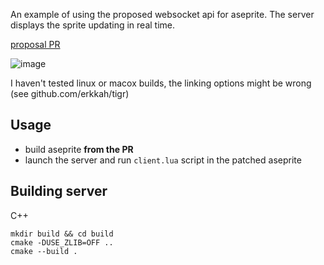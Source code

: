 An example of using the proposed websocket api for aseprite. The server displays the sprite updating in real time.

[proposal PR](https://github.com/aseprite/aseprite/pull/2980)

![image](https://user-images.githubusercontent.com/49268426/135765224-41bf6c29-74b6-476f-9aec-d37069934a15.png)

I haven't tested linux or macox builds, the linking options might be wrong (see github.com/erkkah/tigr)

## Usage
 - build aseprite **from the PR**
 - launch the server and run `client.lua` script in the patched aseprite
## Building server
C++
```shell
mkdir build && cd build
cmake -DUSE_ZLIB=OFF ..
cmake --build .
```
